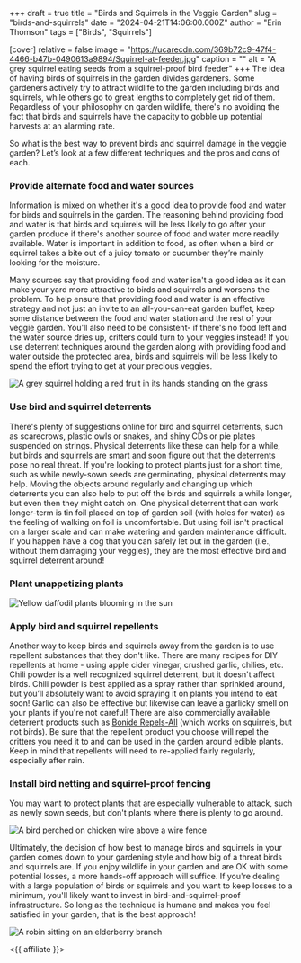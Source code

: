 +++
draft = true
title = "Birds and Squirrels in the Veggie Garden"
slug = "birds-and-squirrels"
date = "2024-04-21T14:06:00.000Z"
author = "Erin Thomson"
tags = ["Birds", "Squirrels"]

[cover]
relative = false
image = "https://ucarecdn.com/369b72c9-47f4-4466-b47b-0490613a9894/Squirrel-at-feeder.jpg"
caption = ""
alt = "A grey squirrel eating seeds from a squirrel-proof bird feeder"
+++
The idea of having birds of squirrels in the garden divides gardeners. Some gardeners actively try to attract wildlife to the garden including birds and squirrels, while others go to great lengths to completely get rid of them. Regardless of your philosophy on garden wildlife, there's no avoiding the fact that birds and squirrels have the capacity to gobble up potential harvests at an alarming rate.

So what is the best way to prevent birds and squirrel damage in the veggie garden? Let’s look at a few different techniques and the pros and cons of each.

### Provide alternate food and water sources

Information is mixed on whether it's a good idea to provide food and water for birds and squirrels in the garden. The reasoning behind providing food and water is that birds and squirrels will be less likely to go after your garden produce if there's another source of food and water more readily available. Water is important in addition to food, as often when a bird or squirrel takes a bite out of a juicy tomato or cucumber they’re mainly looking for the moisture. 

Many sources say that providing food and water isn't a good idea as it can make your yard more attractive to birds and squirrels and worsens the problem. To help ensure that providing food and water is an effective strategy and not just an invite to an all-you-can-eat garden buffet, keep some distance between the food and water station and the rest of your veggie garden. You'll also need to be consistent- if there's no food left and the water source dries up, critters could turn to your veggies instead! If you use deterrent techniques around the garden along with providing food and water outside the protected area, birds and squirrels will be less likely to spend the effort trying to get at your precious veggies.

![A grey squirrel holding a red fruit in its hands standing on the grass](https://ucarecdn.com/4c0d8cdb-081c-4965-bbf2-32e103405bc2/Squirrel-eating.jpg)

### Use bird and squirrel deterrents

There's plenty of suggestions online for bird and squirrel deterrents, such as scarecrows, plastic owls or snakes, and shiny CDs or pie plates suspended on strings. Physical deterrents like these can help for a while, but birds and squirrels are smart and soon figure out that the deterrents pose no real threat. If you're looking to protect plants just for a short time, such as while newly-sown seeds are germinating, physical deterrents may help. Moving the objects around regularly and changing up which deterrents you can also help to put off the birds and squirrels a while longer, but even then they might catch on. One physical deterrent that can work longer-term is tin foil placed on top of garden soil (with holes for water) as the feeling of walking on foil is uncomfortable. But using foil isn't practical on a larger scale and can make watering and garden maintenance difficult. If you happen have a dog that you can safely let out in the garden (i.e., without them damaging your veggies), they are the most effective bird and squirrel deterrent around!

### Plant unappetizing plants

![Yellow daffodil plants blooming in the sun](https://ucarecdn.com/75e9ded2-9707-4f59-bebd-450a415069c7/Yellow-daffodil.jpg)

### Apply bird and squirrel repellents

Another way to keep birds and squirrels away from the garden is to use repellent substances that they don't like. There are many recipes for DIY repellents at home - using apple cider vinegar, crushed garlic, chilies, etc. Chili powder is a well recognized squirrel deterrent, but it doesn't affect birds. Chili powder is best applied as a spray rather than sprinkled around, but you’ll absolutely want to avoid spraying it on plants you intend to eat soon! Garlic can also be effective but likewise can leave a garlicky smell on your plants if you're not careful! There are also commercially available deterrent products such as [Bonide Repels-All](https://www.amazon.com/Bonide-REPELS-ALL-Animal-Repellent-Sprayer/dp/B07JZ4LJYR/?tag=planter-app-20&th=1) (which works on squirrels, but not birds). Be sure that the repellent product you choose will repel the critters you need it to and can be used in the garden around edible plants. Keep in mind that repellents will need to re-applied fairly regularly, especially after rain.

### Install bird netting and squirrel-proof fencing

You may want to protect plants that are especially vulnerable to attack, such as newly sown seeds, but don't plants where there is plenty to go around. 

![A bird perched on chicken wire above a wire fence](https://ucarecdn.com/35db4aa6-c50e-46a8-bc98-597474f47454/Bird-on-netting.jpg)



Ultimately, the decision of how best to manage birds and squirrels in your garden comes down to your gardening style and how big of a threat birds and squirrels are. If you enjoy wildlife in your garden and are OK with some potential losses, a more hands-off approach will suffice. If you're dealing with a large population of birds or squirrels and you want to keep losses to a minimum, you'll likely want to invest in bird-and-squirrel-proof infrastructure. So long as the technique is humane and makes you feel satisfied in your garden, that is the best approach!

![A robin sitting on an elderberry branch](https://ucarecdn.com/a07488b2-36f7-47d3-9640-a458ff78f36e/Robin-on-branch.jpg)



<{{ affiliate }}>

